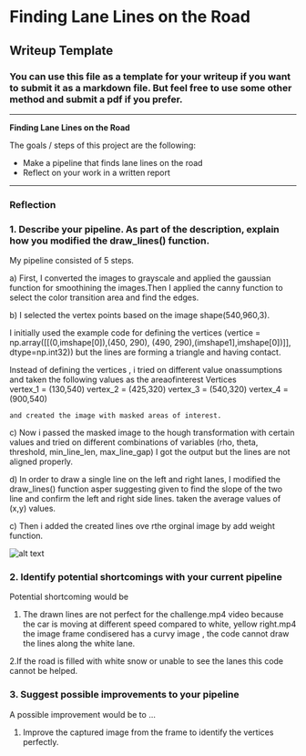 # **Finding Lane Lines on the Road** 

## Writeup Template

### You can use this file as a template for your writeup if you want to submit it as a markdown file. But feel free to use some other method and submit a pdf if you prefer.

---

**Finding Lane Lines on the Road**

The goals / steps of this project are the following:
* Make a pipeline that finds lane lines on the road
* Reflect on your work in a written report


[//]: # (Image References)

[image1]: ./examples/grayscale.jpg "Grayscale"

---

### Reflection

### 1. Describe your pipeline. As part of the description, explain how you modified the draw_lines() function.
 My pipeline consisted of 5 steps.
 
a) First, I converted the images to grayscale and applied the gaussian function for smoothining the images.Then I applied the canny function to select the color transition area and find the edges.

b) I selected the vertex points based on the image shape(540,960,3).

   I initially used the example code for defining the 
   vertices (vertice = np.array([[(0,imshape[0]),(450, 290), (490, 290),(imshape1],imshape[0])]], dtype=np.int32))
   but the lines are forming a triangle and having contact. 
   
   
   Instead of defining the vertices , i tried on different value onassumptions and taken the following values as the areaofinterest    Vertices   
    vertex_1 = (130,540) 
    vertex_2 = (425,320) 
    vertex_3 = (540,320) 
    vertex_4 = (900,540)  
    
    and created the image with masked areas of interest.

c) Now i passed the masked image to the hough transformation with certain values and tried on different combinations of variables (rho, theta, threshold, min_line_len, max_line_gap)
  I got the output but the lines are not aligned properly.

d) In order to draw a single line on the left and right lanes, I modified the draw_lines() function asper suggesting given to find the slope of the two line and confirm the left and right side lines. taken the average values of (x,y) values.
   
c) Then i added the created lines ove rthe orginal image by add weight function.
 

![alt text][image1]


### 2. Identify potential shortcomings with your current pipeline


Potential shortcoming would be 
1. The drawn lines are not perfect for the challenge.mp4 video because the car is moving at different speed compared to white, yellow right.mp4 the image frame condisered  has a curvy image , the code cannot draw the lines along the white lane.

2.If the road is filled with white snow or unable to see the lanes this code cannot be helped.



### 3. Suggest possible improvements to your pipeline

A possible improvement would be to ...

1. Improve the captured image from the frame to identify the vertices perfectly. 

